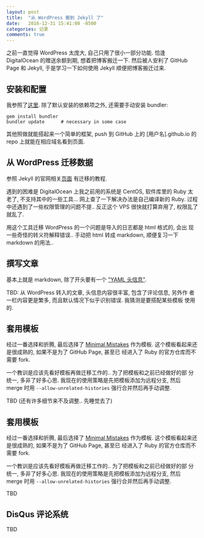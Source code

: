 ```yaml
---
layout: post
title:  "从 WordPress 搬到 Jekyll 了"
date:   2016-12-31 15:41:00 -0500
categories: 记录
comments: true
---
```

之前一直觉得 WordPress 太庞大, 自己只用了很小一部分功能. 恰逢
DigitalOcean 的赠送余额到期, 想着把博客搬迁一下. 然后被人安利了 GitHub
Page 和 Jekyll, 于是学习一下如何使用 Jekyll 顺便把博客搬迁过来. 

## 安装和配置 ##
我参照了[这里](http://cenalulu.github.io/jekyll/how-to-build-a-blog-using-jekyll-markdown/).
除了默认安装的依赖项之外, 还需要手动安装 bundler: 

	gem install bundler
	bundler update      # necessary in some case

其他照做就能搭起来一个简单的框架, push 到 GitHub 上的
[用户名].github.io 的 repo 上就能在相应域名看到页面. 

## 从 WordPress 迁移数据 ##
参照 Jekyll 的官网相关[页面](http://import.jekyllrb.com/docs/wordpress/)
有迁移的教程. 

遇到的困难是 DigitalOcean 上我之前用的系统是 CentOS, 软件库里的 Ruby
太老了, 不支持其中的一些工具... 网上查了一下解决办法是自己编译新的 Ruby. 
过程中还遇到了一些权限管理的问题不提.. 反正这个 VPS 很快就打算弃用了,
权限乱了就乱了. 

用这个工具迁移 WordPress 的一个问题是导入的日志都是 html 格式的, 会出
现一些奇怪的转义符解释错误.. 手动把 html 转成 markdown, 顺便复习一下
markdown 的用法..

## 撰写文章 ##
基本上就是 markdown, 除了开头要有一个 ["YAML 头信息"](http://jekyllcn.com/docs/posts/). 

TBD: 从 WordPress 转入的文章, 头信息内容很丰富, 包含了评论信息, 另外作
者一栏内容更是繁多, 而且默认情况下似乎识别错误. 我猜测是要搭配某些模板
使用的. 

## 套用模板 ##
经过一番选择和折腾, 最后选择了 [Minimal Mistakes](https://mmistakes.github.io/minimal-mistakes/Misa)
作为模板. 这个模板看起来还是很成熟的, 如果不是为了 GitHub Page, 甚至已
经进入了 Ruby 的官方仓库而不需要 fork. 

一个教训是应该先看好模板再做迁移工作的.. 为了把模板和之前已经做好的部
分统一, 多非了好多心思. 我现在的使用策略是先把模板添加为远程分支, 然后
merge 时用 `--allow-unrelated-histories` 强行合并然后再手动调整. 

TBD (还有许多细节来不及调整.. 先睡觉去了)

## 套用模板 ##
经过一番选择和折腾, 最后选择了 [Minimal Mistakes](https://mmistakes.github.io/minimal-mistakes/Misa)
作为模板. 这个模板看起来还是很成熟的, 如果不是为了 GitHub Page, 甚至已
经进入了 Ruby 的官方仓库而不需要 fork. 

一个教训是应该先看好模板再做迁移工作的.. 为了把模板和之前已经做好的部
分统一, 多非了好多心思. 我现在的使用策略是先把模板添加为远程分支, 然后
merge 时用 `--allow-unrelated-histories` 强行合并然后再手动调整. 

TBD


## DisQus 评论系统 ##
TBD
